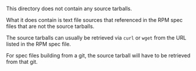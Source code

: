 This directory does not contain any source tarballs.

What it does contain is text file sources that referenced in the RPM spec
files that are not the source tarballs.

The source tarballs can usually be retrieved via `curl` or `wget` from the
URL listed in the RPM spec file.

For spec files building from a git, the source tarball will have to be
retrieved from that git.
